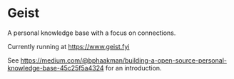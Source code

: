 # Geist
A personal knowledge base with a focus on connections.

Currently running at https://www.geist.fyi

See https://medium.com/@bphaakman/building-a-open-source-personal-knowledge-base-45c25f5a4324 for an introduction.
